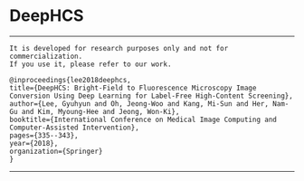 # DeepHCS

----------

	It is developed for research purposes only and not for commercialization. 
	If you use it, please refer to our work. 

	@inproceedings{lee2018deephcs,
  	title={DeepHCS: Bright-Field to Fluorescence Microscopy Image Conversion Using Deep Learning for Label-Free High-Content Screening},
  	author={Lee, Gyuhyun and Oh, Jeong-Woo and Kang, Mi-Sun and Her, Nam-Gu and Kim, Myoung-Hee and Jeong, Won-Ki},
  	booktitle={International Conference on Medical Image Computing and Computer-Assisted Intervention},
  	pages={335--343},
  	year={2018},
  	organization={Springer}
	}

----------
